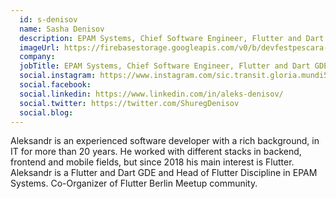 ```yaml
---
  id: s-denisov
  name: Sasha Denisov
  description: EPAM Systems, Chief Software Engineer, Flutter and Dart GDE
  imageUrl: https://firebasestorage.googleapis.com/v0/b/devfestpescara-2023.appspot.com/o/speakers%2Fs-denisov.jpg?alt=media&token=811b7de1-3325-407f-9ba7-6306e0bbbd9c
  company: 
  jobTitle: EPAM Systems, Chief Software Engineer, Flutter and Dart GDE
  social.instagram: https://www.instagram.com/sic.transit.gloria.mundi55
  social.facebook: 
  social.linkedin: https://www.linkedin.com/in/aleks-denisov/
  social.twitter: https://twitter.com/ShuregDenisov
  social.blog: 
---
```


Aleksandr is an experienced software developer with a rich background, in IT for more than 20 years. He worked with different stacks in backend, frontend and mobile fields, but since 2018 his main interest is Flutter. Aleksandr is a Flutter and Dart GDE and Head of Flutter Discipline in EPAM Systems. Co-Organizer of Flutter Berlin Meetup community.
